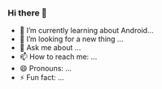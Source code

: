 ### Hi there 👋

- 🌱 I’m currently learning about Android...
- 🤔 I’m looking for a new thing ...
- 💬 Ask me about ...
- 📫 How to reach me: ...
- 😄 Pronouns: ...
- ⚡ Fun fact: ...

